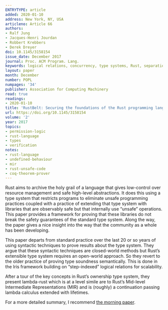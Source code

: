 ```yaml
---
ENTRYTYPE: article
added: 2020-01-10
address: New York, NY, USA
articleno: Article 66
authors:
- Ralf Jung
- Jacques-Henri Jourdan
- Robbert Krebbers
- Derek Dreyer
doi: 10.1145/3158154
issue_date: December 2017
journal: Proc. ACM Program. Lang.
keywords: logical relations, concurrency, type systems, Rust, separation logic
layout: paper
month: December
number: POPL
numpages: '34'
publisher: Association for Computing Machinery
read: true
readings:
- 2020-01-10
title: 'RustBelt: Securing the foundations of the Rust programming language'
url: https://doi.org/10.1145/3158154
volume: '2'
year: 2017
topics:
- permission-logic
- rust-language
- types
- verification
notes:
- rust-language
- undefined-behaviour
- mir
- rust-unsafe-code
- coq-theorem-prover
---
```


Rust aims to archive the holy grail of a language that gives low-control over resource management and safe high-level abstractions.
It does this using a type system that restricts programs to eliminate unsafe programming practices coupled with a practice of extending that type system with libraries that are observably safe but that internally use “unsafe” operations.
This paper provides a framework for proving that these libraries do not break the safety guarantees of the standard type system.
Along the way, the paper gives a nice insight into the way that the community as a whole has been developing.

This paper departs from standard practice over the last 20 or so years of using syntactic techniques to prove results about the type system.
They argue that these syntactic techniques are closed-world methods but Rust’s extensible type system requires an open-world approach.
So they revert to the older practice of proving type soundness semantically.
This is done in the Iris framework building on “step-indexed” logical relations for scalability.

After a tour of the key concepts in Rust’s ownership type system, they present lambda-rust which is at a level simile are to Rust’s Mid-level Intermediate Representations (MIR) and is (roughly) a continuation passing lambda calculus extended with lifetimes.


For a more detailed summary, I recommend [the morning
paper](https://blog.acolyer.org/2018/01/18/rustbelt-securing-the-foundations-of-the-rust-programming-language/).


